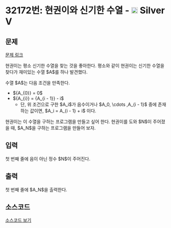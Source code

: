 # 32172번: 현권이와 신기한 수열 - <img src="https://static.solved.ac/tier_small/6.svg" style="height:20px" /> Silver V

<!-- performance -->

<!-- 문제 제출 후 깃허브에 푸시를 했을 때 제출한 코드의 성능이 입력될 공간입니다.-->

<!-- end -->

## 문제

[문제 링크](https://boj.kr/32172)

<p>현권이는 평소 신기한 수열을 찾는 것을 좋아한다. 평소와 같이 현권이는 신기한 수열을 찾다가 재미있는 수열 $A$를 하나 발견했다.</p>

<p>수열 $A$는 다음 조건을 만족한다.</p>

<ul>
<li>${A_{0}} = 0$</li>
<li>${A_{i}} = {A_{i - 1}} - i$
<ul>
<li>단, 위 조건으로 구한 $A_i$가 음수이거나 $A_0, \cdots ,A_{i - 1}$ 중에 존재하는 값이면, $A_i = A_{i - 1} + i$ 이다.</li>
</ul>
</li>
</ul>

<p>현권이는 이 수열을 구하는 프로그램을 만들고 싶어 한다. 현권이를 도와 $N$이 주어졌을 때, $A_N$을 구하는 프로그램을 만들어 보자.</p>

## 입력

<p>첫 번째 줄에 음이 아닌 정수 $N$이 주어진다.</p>

## 출력

<p>첫 번째 줄에 $A_N$을 출력한다.</p>

## 소스코드

[소스코드 보기](현권이와%20신기한%20수열.py)